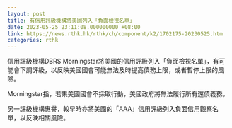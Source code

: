 ```yaml
---
layout: post
title: 有信用評級機構將美國列入「負面檢視名單」
date: 2023-05-25 23:11:08.000000000 +08:00
link: https://news.rthk.hk/rthk/ch/component/k2/1702175-20230525.htm
categories: rthk
---
```


信用評級機構DBRS Morningstar將美國的信用評級列入「負面檢視名單」，有可能會下調評級，以反映美國國會可能無法及時提高債務上限，或者暫停上限的風險。

Morningstar指，若果美國國會不採取行動，美國政府將無法履行所有還債義務。

另一評級機構惠譽，較早時亦將美國的「AAA」信用評級列入負面信用觀察名單，以反映相關風險。
